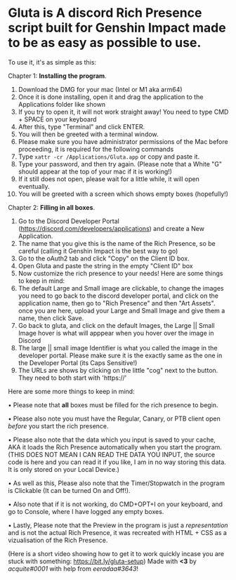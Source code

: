  # Gluta is A discord Rich Presence script built for Genshin Impact made to be as easy as possible to use.


 To use it, it's as simple as this:

Chapter 1: **Installing the program**.
 1. Download the DMG for your mac (Intel or M1 aka arm64)
 2. Once it is done installing, open it and drag the application to the Applications folder like shown
 3. If you try to open it, it will not work straight away! You need to type CMD + SPACE on your keyboard
 4. After this, type "Terminal" and click ENTER.
 5. You will then be greeted with a terminal window.
 6. Please make sure you have administrator permissions of the Mac before proceeding, it is required for the following commands
 7. Type `xattr -cr /Applications/Gluta.app` or copy and paste it.
 9. Type your password, and then try again. (Please note that a White "G" should appear at the top of your mac if it is working!)
 10. If it still does not open, please wait for a little while, it will open eventually.
 11. You will be greeted with a screen which shows empty boxes (hopefully!)

Chapter 2: **Filling in all boxes**.

 1. Go to the Discord Developer Portal (https://discord.com/developers/applications) and create a New Application.
 2. The name that you give this is the name of the Rich Presence, so be careful (calling it Genshin Impact is the best way to go)
 3. Go to the oAuth2 tab and click "Copy" on the Client ID box.
 4. Open Gluta and paste the string in the empty "Client ID" box
 5. Now customize the rich presence to your needs! Here are some things to keep in mind:
 6. The default Large and Small image are clickable, to change the images you need to go back to the discord developer portal, and
     click on the application name, then go to "Rich Presence" and then "Art Assets". once you are here, upload your Large and Small Image
     and give them a name, then click Save.
 7. Go back to gluta, and click on the default Images, the Large || Small Image hover is what will apppear when you hover over the image in Discord
 8. The large || small image Identifier is what you called the image in the developer portal. Please make sure it is the exactly same
     as the one in the Developer Portal (its Caps Sensitive!)
 9. The URLs are shows by clicking on the little "cog" next to the button. They need to both start with 'https://'


 Here are some more things to keep in mind:
 
 • Please note that **all** boxes must be filled for the rich presence to begin.

 • Please also note you must have the Regular, Canary, or PTB client open *before* you start the rich presence.

 • Please also note that the data which you input is saved to your cache, AKA it loads the Rich Presence automatically when you start the program.
   (THIS DOES NOT MEAN I CAN READ THE DATA YOU INPUT, the source code is here and you can read it if you like, I am in no way storing this data. It is
    only stored on your Local Device.)

 • As well as this, Please also note that the Timer/Stopwatch in the program is Clickable (It can be turned On and Off!).
 
 • Also note that if it is not working, do CMD+OPT+I on your keyboard, and go to Console, where I have logged any empty boxes.

 • Lastly, Please note that the Preview in the program is just a *representation* and is not the actual Rich Presence, it was recreated with HTML + CSS
 as a vizualisation of the Rich Presence.
 

(Here is a short video showing how to get it to work quickly incase you are stuck with something: https://bit.ly/gluta-setup)
Made with **<3** by *acquite#0001* with help from *eeradaa#3643*!
